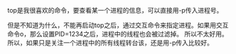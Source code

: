 top是我很喜欢的命令，要查看某一个进程的信息，可以直接用-p传入进程号。

但是不知道为什么，不能再启动top之后，通过交互命令来指定进程。如果用交互命令o，那么设置PID=1234之后，进程中的线程也会被过滤掉。
所以不太好用。所以，如果只是关注一个进程中的所有线程转台该，还是用-p传入比较好。
